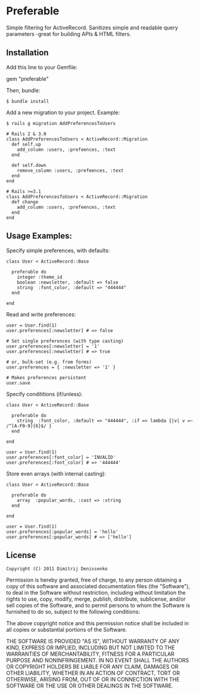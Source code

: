 # Preferable

Simple filtering for ActiveRecord. Sanitizes simple and readable query parameters -great for building APIs & HTML filters.

## Installation

Add this line to your Gemfile:

   gem "preferable"

Then, bundle:

    $ bundle install

Add a new migration to your project. Example:

    $ rails g migration AddPreferencesToUsers

    # Rails 2 & 3.0
    class AddPreferencesToUsers < ActiveRecord::Migration
      def self.up
        add_column :users, :prefeences, :text
      end

      def self.down
        remove_column :users, :prefeences, :text
      end
    end

    # Rails >=3.1
    class AddPreferencesToUsers < ActiveRecord::Migration
      def change
        add_column :users, :prefeences, :text
      end
    end


## Usage Examples:

Specify simple preferences, with defaults:

    class User < ActiveRecord::Base

      preferable do
        integer :theme_id
        boolean :newsletter, :default => false
        string  :font_color, :default => "444444"
      end

    end

Read and write preferences:

    user = User.find(1)
    user.preferences[:newsletter] # => false

    # Set single preferences (with type casting)
    user.preferences[:newsletter] = '1'
    user.preferences[:newsletter] # => true

    # or, bulk-set (e.g. from forms)
    user.preferences = { :newsletter => '1' }

    # Makes preferences persistent
    user.save

Specify condititions (if/unless):

    class User < ActiveRecord::Base

      preferable do
        string  :font_color, :default => "444444", :if => lambda {|v| v =~ /^[A-F0-9]{6}$/ }
      end

    end

    user = User.find(1)
    user.preferences[:font_color] = 'INVALID'
    user.preferences[:font_color] # => '444444'

Store even arrays (with internal casting):

    class User < ActiveRecord::Base

      preferable do
        array  :popular_words, :cast => :string
      end

    end

    user = User.find(1)
    user.preferences[:popular_words] = 'hello'
    user.preferences[:popular_words] # => ['hello']

## License

    Copyright (C) 2011 Dimitrij Denissenko

  Permission is hereby granted, free of charge, to any person obtaining
  a copy of this software and associated documentation files (the
  "Software"), to deal in the Software without restriction, including
  without limitation the rights to use, copy, modify, merge, publish,
  distribute, sublicense, and/or sell copies of the Software, and to
  permit persons to whom the Software is furnished to do so, subject to
  the following conditions:

  The above copyright notice and this permission notice shall be
  included in all copies or substantial portions of the Software.

  THE SOFTWARE IS PROVIDED "AS IS", WITHOUT WARRANTY OF ANY KIND,
  EXPRESS OR IMPLIED, INCLUDING BUT NOT LIMITED TO THE WARRANTIES OF
  MERCHANTABILITY, FITNESS FOR A PARTICULAR PURPOSE AND
  NONINFRINGEMENT. IN NO EVENT SHALL THE AUTHORS OR COPYRIGHT HOLDERS BE
  LIABLE FOR ANY CLAIM, DAMAGES OR OTHER LIABILITY, WHETHER IN AN ACTION
  OF CONTRACT, TORT OR OTHERWISE, ARISING FROM, OUT OF OR IN CONNECTION
  WITH THE SOFTWARE OR THE USE OR OTHER DEALINGS IN THE SOFTWARE.

